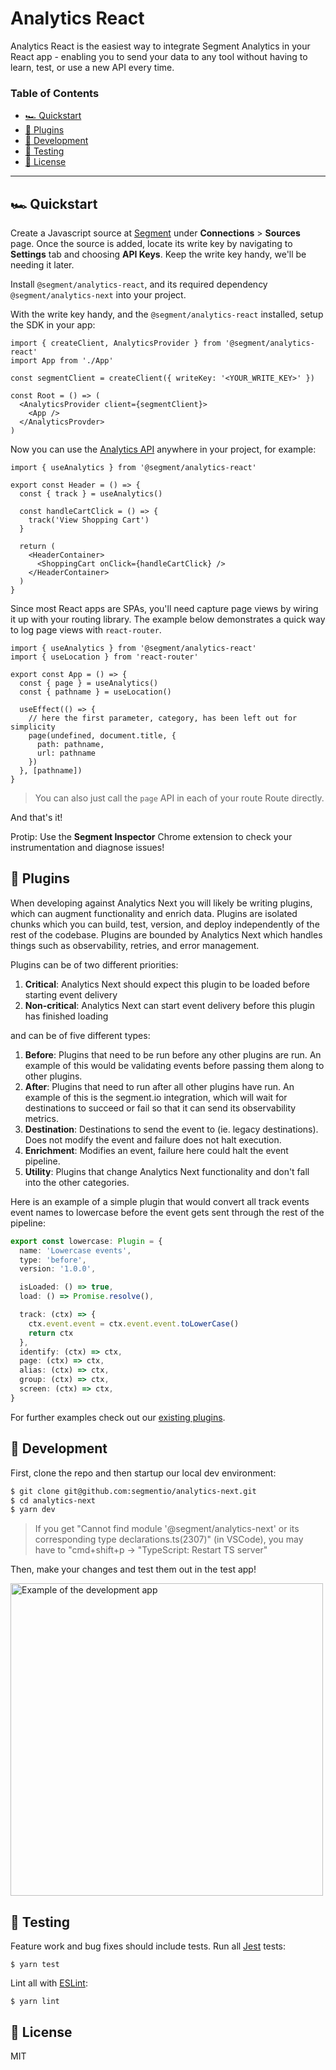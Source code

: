 # Analytics React

Analytics React is the easiest way to integrate Segment Analytics in your React app - enabling you to send your data to any tool without having to learn, test, or use a new API every time.

### Table of Contents

- [🏎️ Quickstart](#-quickstart)
- [🔌 Plugins](#-plugins)
- [🐒 Development](#-development)
- [🧪 Testing](#-testing)
- [📜 License](#-license)

---

## 🏎️ Quickstart

Create a Javascript source at [Segment](https://app.segment.com) under **Connections** > **Sources** page. Once the source is added, locate its write key by navigating to **Settings** tab and choosing **API Keys**. Keep the write key handy, we'll be needing it later.

Install `@segment/analytics-react`, and its required dependency `@segment/analytics-next` into your project.

With the write key handy, and the `@segment/analytics-react` installed, setup the SDK in your app:

```tsx
import { createClient, AnalyticsProvider } from '@segment/analytics-react'
import App from './App'

const segmentClient = createClient({ writeKey: '<YOUR_WRITE_KEY>' })

const Root = () => (
  <AnalyticsProvider client={segmentClient}>
    <App />
  </AnalyticsProvder>
)
```

Now you can use the [Analytics API](https://segment.com/docs/connections/spec/) anywhere in your project, for example:

```tsx
import { useAnalytics } from '@segment/analytics-react'

export const Header = () => {
  const { track } = useAnalytics()

  const handleCartClick = () => {
    track('View Shopping Cart')
  }

  return (
    <HeaderContainer>
      <ShoppingCart onClick={handleCartClick} />
    </HeaderContainer>
  )
}
```

Since most React apps are SPAs, you'll need capture page views by wiring it up with your routing library. The example below demonstrates a quick way to log page views with `react-router`.

```tsx
import { useAnalytics } from '@segment/analytics-react'
import { useLocation } from 'react-router'

export const App = () => {
  const { page } = useAnalytics()
  const { pathname } = useLocation()

  useEffect(() => {
    // here the first parameter, category, has been left out for simplicity
    page(undefined, document.title, {
      path: pathname,
      url: pathname
    })
  }, [pathname])
}
```

> You can also just call the `page` API in each of your route Route directly.

And that's it!

Protip: Use the **Segment Inspector** Chrome extension to check your instrumentation and diagnose issues!

## 🔌 Plugins

When developing against Analytics Next you will likely be writing plugins, which can augment functionality and enrich data. Plugins are isolated chunks which you can build, test, version, and deploy independently of the rest of the codebase. Plugins are bounded by Analytics Next which handles things such as observability, retries, and error management.

Plugins can be of two different priorities:

1. **Critical**: Analytics Next should expect this plugin to be loaded before starting event delivery
2. **Non-critical**: Analytics Next can start event delivery before this plugin has finished loading

and can be of five different types:

1. **Before**: Plugins that need to be run before any other plugins are run. An example of this would be validating events before passing them along to other plugins.
2. **After**: Plugins that need to run after all other plugins have run. An example of this is the segment.io integration, which will wait for destinations to succeed or fail so that it can send its observability metrics.
3. **Destination**: Destinations to send the event to (ie. legacy destinations). Does not modify the event and failure does not halt execution.
4. **Enrichment**: Modifies an event, failure here could halt the event pipeline.
5. **Utility**: Plugins that change Analytics Next functionality and don't fall into the other categories.

Here is an example of a simple plugin that would convert all track events event names to lowercase before the event gets sent through the rest of the pipeline:

```ts
export const lowercase: Plugin = {
  name: 'Lowercase events',
  type: 'before',
  version: '1.0.0',

  isLoaded: () => true,
  load: () => Promise.resolve(),

  track: (ctx) => {
    ctx.event.event = ctx.event.event.toLowerCase()
    return ctx
  },
  identify: (ctx) => ctx,
  page: (ctx) => ctx,
  alias: (ctx) => ctx,
  group: (ctx) => ctx,
  screen: (ctx) => ctx,
}
```

For further examples check out our [existing plugins](/packages/browser/src/plugins).

## 🐒 Development

First, clone the repo and then startup our local dev environment:

```sh
$ git clone git@github.com:segmentio/analytics-next.git
$ cd analytics-next
$ yarn dev
```

> If you get "Cannot find module '@segment/analytics-next' or its corresponding type declarations.ts(2307)" (in VSCode), you may have to "cmd+shift+p -> "TypeScript: Restart TS server"

Then, make your changes and test them out in the test app!

<img src="https://user-images.githubusercontent.com/2866515/135407053-7561d522-b969-484d-8d3a-6f1c4d9c025b.gif" alt="Example of the development app" width="500px">

## 🧪 Testing
Feature work and bug fixes should include tests. Run all [Jest](https://jestjs.io) tests:
```
$ yarn test
```
Lint all with [ESLint](https://github.com/typescript-eslint/typescript-eslint/):
```
$ yarn lint
```

## 📜 License

MIT

